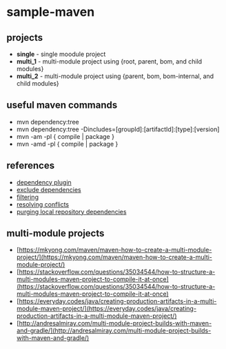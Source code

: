 sample-maven
============

## projects
- **single** - single moodule project
- **multi_1** - multi-module project using {root, parent, bom, and child modules}
- **multi_2** - multi-module project using {parent, bom, bom-internal, and child modules}

## useful maven commands
- mvn dependency:tree
- mvn dependency:tree -Dincludes=[groupId]:[artifactId]:[type]:[version]
- mvn -am -pl <module> { compile | package }
- mvn -amd -pl <module> { compile | package }

## references
- [dependency plugin](https://maven.apache.org/plugins/maven-dependency-plugin/index.html)
- [exclude dependencies](https://maven.apache.org/plugins/maven-dependency-plugin/examples/exclude-dependencies-from-dependency-analysis.html)
- [filtering](https://maven.apache.org/plugins/maven-dependency-plugin/examples/filtering-the-dependency-tree)
- [resolving conflicts](https://maven.apache.org/plugins/maven-dependency-plugin/examples/resolving-conflicts-using-the-dependency-tree.html)
- [purging local repository dependencies](https://maven.apache.org/plugins/maven-dependency-plugin/examples/purging-local-repository.html)

## multi-module projects
- [https://mkyong.com/maven/maven-how-to-create-a-multi-module-project/](https://mkyong.com/maven/maven-how-to-create-a-multi-module-project/)
- [https://stackoverflow.com/questions/35034544/how-to-structure-a-multi-modules-maven-project-to-compile-it-at-once](https://stackoverflow.com/questions/35034544/how-to-structure-a-multi-modules-maven-project-to-compile-it-at-once)
- [https://everyday.codes/java/creating-production-artifacts-in-a-multi-module-maven-project/](https://everyday.codes/java/creating-production-artifacts-in-a-multi-module-maven-project/)
- [http://andresalmiray.com/multi-module-project-builds-with-maven-and-gradle/](http://andresalmiray.com/multi-module-project-builds-with-maven-and-gradle/)
